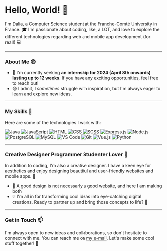 # Hello, World! :wave:

I'm Dalia, a Computer Science student at the Franche-Comté University in France. 🎓 I'm passionate about coding, like, a LOT, and love to explore the different technologies regarding web and mobile app development (for real!) :computer:
<hr>

### About Me :sunglasses:

- 🌱 I'm currently seeking **an internship for 2024 (April 8th onwards) lasting up to 12 weeks**. If you have any exciting opportunities, feel free to reach out!
- 😅 I admit, I _sometimes_ struggle with inspiration, but I'm always eager to learn and explore new ideas.

<hr>

### My Skills :rocket:

Here are some of the technologies I work with:

 ![Java](https://img.shields.io/badge/Java-ED8B00?style=for-the-badge&logo=java&logoColor=white)
 ![JavaScript](https://img.shields.io/badge/JavaScript-F7DF1E?style=for-the-badge&logo=javascript&logoColor=black)
 ![HTML](https://img.shields.io/badge/HTML-E34F26?style=for-the-badge&logo=html5&logoColor=white)
 ![CSS](https://img.shields.io/badge/CSS-1572B6?style=for-the-badge&logo=css3&logoColor=white)
 ![SCSS](https://img.shields.io/badge/SCSS-CC6699?style=for-the-badge&logo=sass&logoColor=white)
 ![Express.js](https://img.shields.io/badge/Express.js-000000?style=for-the-badge&logo=express&logoColor=white)
 ![Node.js](https://img.shields.io/badge/Node.js-339933?style=for-the-badge&logo=node.js&logoColor=white)
 ![PostgreSQL](https://img.shields.io/badge/PostgreSQL-4169E1?style=for-the-badge&logo=postgresql&logoColor=white)
 ![MySQL](https://img.shields.io/badge/MySQL-4479A1?style=for-the-badge&logo=mysql&logoColor=white)
 ![VS Code](https://img.shields.io/badge/VS_Code-007ACC?style=for-the-badge&logo=visual-studio-code&logoColor=white)
 ![Git](https://img.shields.io/badge/Git-F05032?style=for-the-badge&logo=git&logoColor=white)
 ![Vue.js](https://img.shields.io/badge/Vue.js-4FC08D?style=for-the-badge&logo=vue.js&logoColor=white)
 ![Python](https://img.shields.io/badge/Python-FFCE3D?style=for-the-badge&logo=python&logoColor=black)

<hr>

### Creative Designer Programmer Studenter Lover :art:

In addition to coding, I'm also a creative designer. I have a keen eye for aesthetics and enjoy designing beautiful and user-friendly websites and mobile apps. :art:

- 🎨 A good design is not necessarly a good website, and here I am making both
- 💡 I'm all in for transforming cool ideas into eye-catching digital creations. Ready to partner up and bring those concepts to life? 😤

<hr>

### Get in Touch :mailbox:

I'm always open to new ideas and collaborations, so don't hesitate to connect with me. You can reach me on [my e-mail](mailto:nezzar.dalia@gmail.com). Let's make some cool stuff together! :rocket:
